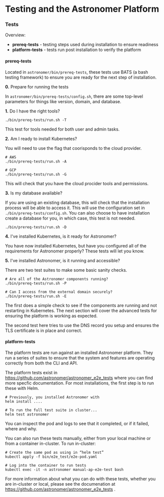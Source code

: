 # Testing and the Astronomer Platform


### Tests

Overview:

- __prereq-tests__ - testing steps used during installation to ensure readiness
- __platform-tests__ - tests run post installation to verify the platform


#### prereq-tests

Located in `astronomer/bin/prereq-tests`, these tests use
BATS (a bash testing framework) to ensure you are ready
for the next step of installation.


__0.__ Prepare for running the tests

In `astronomer/bin/prereq-tests/config.sh`, there are some
top-level parameters for things like version, domain, and database.


__1.__ Do I have the right tools?

```shell
./bin/prereq-tests/run.sh -T
```

This test for tools needed for both user and admin tasks.


__2.__ Am I ready to install Kubernetes?

You will need to use the flag that coorisponds to the cloud provider.

```shell
# AWS
./bin/prereq-tests/run.sh -A

# GCP
./bin/prereq-tests/run.sh -G
```

This will check that you have the cloud procider tools and permissions.


__3.__ Is my database available?

If you are using an existing database, this will check that the installation
process will be able to access it. This will use the configuration set in
`./bin/prereq-tests/config.sh`. You can also choose to have installation
create a database for you, in which case, this test is not needed.

```shell
./bin/prereq-tests/run.sh -D
```


__4.__ I've installed Kubernetes, is it ready for Astronomer?

You have now installed Kubernetes, but have you configured
all of the requirements for Astronomer properly?
These tests will let you know.


__5.__ I've installed Astronomer, is it running and accessible?

There are two test suites to make some basic sanity checks.

```shell
# Are all of the Astronomer components running?
./bin/prereq-tests/run.sh -P

# Can I access from the external domain securely?
./bin/prereq-tests/run.sh -E
```

The first does a simple check to see if the components are
running and not restarting in Kubernetes.
The next section will cover the advanced tests
for ensuring the platform is working as expected.

The second test here tries to use the DNS record you setup
and ensures the TLS certificate is in place and correct.


#### platform-tests

The platform tests are run against an installed Astronomer platform.
They run a series of suites to ensure that the system and features
are operating correctly from both the CLI and API.

The platform tests exist in https://github.com/astronomer/astronomer_e2e_tests
where you can find more specfic documentation.
For most installations, the first step is to run these with Helm.

```shell
# Previously, you installed Astronomer with
helm install ....

# To run the full test suite in cluster...
helm test astronomer
```

You can inspect the pod and logs to see that it completed,
or if it failed, where and why.

You can also run these tests manually, either from your local machine
or from a container in-cluster. To run in-cluster:

```shell
# Create the same pod as using in “helm test”
kubectl apply -f bin/e2e_test/e2e-pod.yaml

# Log into the container to run tests
kubectl exec -it -n astronomer manual-ap-e2e-test bash
```

For more information about what you can do with these
tests, whether you are in-cluster or local,
please see the documenation at
https://github.com/astronomer/astronomer_e2e_tests
.





